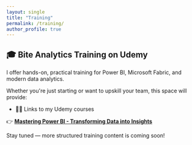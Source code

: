 ```yaml
---
layout: single
title: "Training"
permalink: /training/
author_profile: true
---
```


## 🎓 Bite Analytics Training on Udemy

I offer hands-on, practical training for Power BI, Microsoft Fabric, and modern data analytics.

Whether you're just starting or want to upskill your team, this space will provide:
- 👨‍🏫 Links to my Udemy courses


👉 **[Mastering Power BI - Transforming Data into Insights](https://www.udemy.com/course/mastering-power-bi-transforming-data-into-insights/)**

Stay tuned — more structured training content is coming soon!
